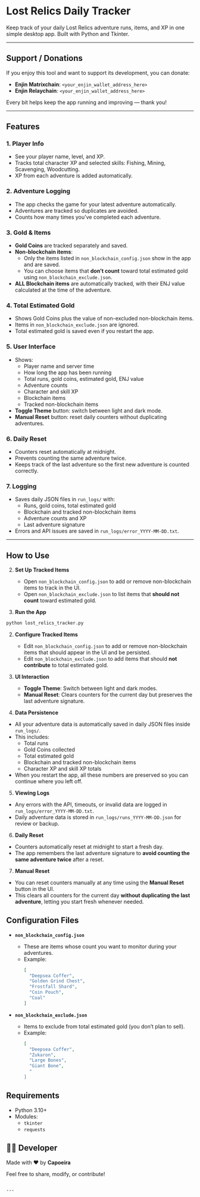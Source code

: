 # Lost Relics Daily Tracker

Keep track of your daily Lost Relics adventure runs, items, and XP in one simple desktop app. Built with Python and Tkinter.

---

## Support / Donations
If you enjoy this tool and want to support its development, you can donate:

- **Enjin Matrixchain**: `<your_enjin_wallet_address_here>`  
- **Enjin Relaychain**: `<your_enjin_wallet_address_here>`

Every bit helps keep the app running and improving — thank you! 

---

## Features

### 1. Player Info
- See your player name, level, and XP.
- Tracks total character XP and selected skills: Fishing, Mining, Scavenging, Woodcutting.
- XP from each adventure is added automatically.

### 2. Adventure Logging
- The app checks the game for your latest adventure automatically.
- Adventures are tracked so duplicates are avoided.
- Counts how many times you've completed each adventure.

### 3. Gold & Items
- **Gold Coins** are tracked separately and saved.
- **Non-blockchain items**:
  - Only the items listed in `non_blockchain_config.json` show in the app and are saved.
  - You can choose items that **don’t count** toward total estimated gold using `non_blockchain_exclude.json`.
- **ALL Blockchain items** are automatically tracked, with their ENJ value calculated at the time of the adventure.

### 4. Total Estimated Gold
- Shows Gold Coins plus the value of non-excluded non-blockchain items.
- Items in `non_blockchain_exclude.json` are ignored.
- Total estimated gold is saved even if you restart the app.

### 5. User Interface
- Shows:
  - Player name and server time
  - How long the app has been running
  - Total runs, gold coins, estimated gold, ENJ value
  - Adventure counts
  - Character and skill XP
  - Blockchain items
  - Tracked non-blockchain items
- **Toggle Theme** button: switch between light and dark mode.
- **Manual Reset** button: reset daily counters without duplicating adventures.

### 6. Daily Reset
- Counters reset automatically at midnight.
- Prevents counting the same adventure twice.
- Keeps track of the last adventure so the first new adventure is counted correctly.

### 7. Logging
- Saves daily JSON files in `run_logs/` with:
  - Runs, gold coins, total estimated gold
  - Blockchain and tracked non-blockchain items
  - Adventure counts and XP
  - Last adventure signature
- Errors and API issues are saved in `run_logs/error_YYYY-MM-DD.txt`.

---

## How to Use

2. **Set Up Tracked Items**
   - Open `non_blockchain_config.json` to add or remove non-blockchain items to track in the UI.
   - Open `non_blockchain_exclude.json` to list items that **should not count** toward estimated gold.

3. **Run the App**
```bash
python lost_relics_tracker.py
 ```

2. **Configure Tracked Items**
   - Edit `non_blockchain_config.json` to add or remove non-blockchain items that should appear in the UI and be persisted.
   - Edit `non_blockchain_exclude.json` to add items that should **not contribute** to total estimated gold.

3. **UI Interaction**
   - **Toggle Theme**: Switch between light and dark modes.
   - **Manual Reset**: Clears counters for the current day but preserves the last adventure signature.

4. **Data Persistence**
- All your adventure data is automatically saved in daily JSON files inside `run_logs/`.
- This includes:
  - Total runs
  - Gold Coins collected
  - Total estimated gold
  - Blockchain and tracked non-blockchain items
  - Character XP and skill XP totals
- When you restart the app, all these numbers are preserved so you can continue where you left off.

5. **Viewing Logs**
- Any errors with the API, timeouts, or invalid data are logged in `run_logs/error_YYYY-MM-DD.txt`.
- Daily adventure data is stored in `run_logs/runs_YYYY-MM-DD.json` for review or backup.

6. **Daily Reset**
- Counters automatically reset at midnight to start a fresh day.
- The app remembers the last adventure signature to **avoid counting the same adventure twice** after a reset.

7. **Manual Reset**
- You can reset counters manually at any time using the **Manual Reset** button in the UI.
- This clears all counters for the current day **without duplicating the last adventure**, letting you start fresh whenever needed.


## Configuration Files

- **`non_blockchain_config.json`**
  - These are items whose count you want to monitor during your adventures.
  - Example:
    ```json
    [
      "Deepsea Coffer",
      "Golden Grind Chest",
      "Frostfall Shard",
      "Coin Pouch",
      "Coal"
    ]
    ```

- **`non_blockchain_exclude.json`**
  - Items to exclude from total estimated gold (you don’t plan to sell).
  - Example:
    ```json
    [
      "Deepsea Coffer",
      "Zukaron",
      "Large Bones",
      "Giant Bone",
      "
    ]
    ```

## Requirements

- Python 3.10+
- Modules:
  - `tkinter`
  - `requests`


## 🙋‍♂️ Developer

Made with ❤️ by **Capoeira**

Feel free to share, modify, or contribute!

```

---

